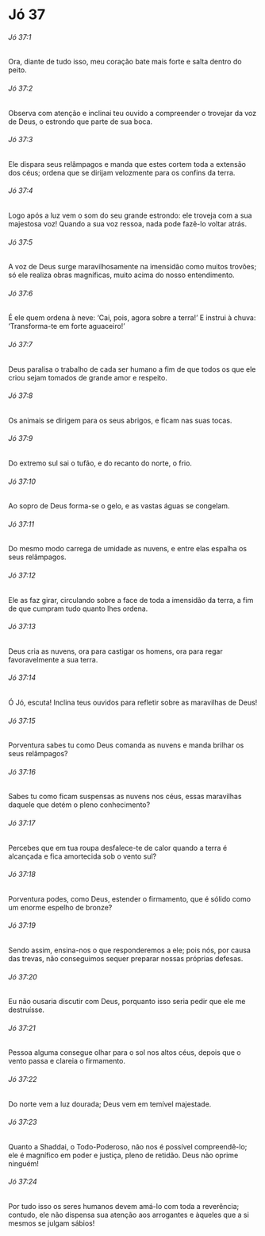 # Jó 37

###### Jó 37:1

Ora, diante de tudo isso, meu coração bate mais forte e salta dentro do peito.

###### Jó 37:2

Observa com atenção e inclinai teu ouvido a compreender o trovejar da voz de Deus, o estrondo que parte de sua boca.

###### Jó 37:3

Ele dispara seus relâmpagos e manda que estes cortem toda a extensão dos céus; ordena que se dirijam velozmente para os confins da terra.

###### Jó 37:4

Logo após a luz vem o som do seu grande estrondo: ele troveja com a sua majestosa voz! Quando a sua voz ressoa, nada pode fazê-lo voltar atrás.

###### Jó 37:5

A voz de Deus surge maravilhosamente na imensidão como muitos trovões; só ele realiza obras magníficas, muito acima do nosso entendimento.

###### Jó 37:6

É ele quem ordena à neve: ‘Cai, pois, agora sobre a terra!’ E instrui à chuva: ‘Transforma-te em forte aguaceiro!’

###### Jó 37:7

Deus paralisa o trabalho de cada ser humano a fim de que todos os que ele criou sejam tomados de grande amor e respeito.

###### Jó 37:8

Os animais se dirigem para os seus abrigos, e ficam nas suas tocas.

###### Jó 37:9

Do extremo sul sai o tufão, e do recanto do norte, o frio.

###### Jó 37:10

Ao sopro de Deus forma-se o gelo, e as vastas águas se congelam.

###### Jó 37:11

Do mesmo modo carrega de umidade as nuvens, e entre elas espalha os seus relâmpagos.

###### Jó 37:12

Ele as faz girar, circulando sobre a face de toda a imensidão da terra, a fim de que cumpram tudo quanto lhes ordena.

###### Jó 37:13

Deus cria as nuvens, ora para castigar os homens, ora para regar favoravelmente a sua terra.

###### Jó 37:14

Ó Jó, escuta! Inclina teus ouvidos para refletir sobre as maravilhas de Deus!

###### Jó 37:15

Porventura sabes tu como Deus comanda as nuvens e manda brilhar os seus relâmpagos?

###### Jó 37:16

Sabes tu como ficam suspensas as nuvens nos céus, essas maravilhas daquele que detém o pleno conhecimento?

###### Jó 37:17

Percebes que em tua roupa desfalece-te de calor quando a terra é alcançada e fica amortecida sob o vento sul?

###### Jó 37:18

Porventura podes, como Deus, estender o firmamento, que é sólido como um enorme espelho de bronze?

###### Jó 37:19

Sendo assim, ensina-nos o que responderemos a ele; pois nós, por causa das trevas, não conseguimos sequer preparar nossas próprias defesas.

###### Jó 37:20

Eu não ousaria discutir com Deus, porquanto isso seria pedir que ele me destruísse.

###### Jó 37:21

Pessoa alguma consegue olhar para o sol nos altos céus, depois que o vento passa e clareia o firmamento.

###### Jó 37:22

Do norte vem a luz dourada; Deus vem em temível majestade.

###### Jó 37:23

Quanto a Shaddai, o Todo-Poderoso, não nos é possível compreendê-lo; ele é magnífico em poder e justiça, pleno de retidão. Deus não oprime ninguém!

###### Jó 37:24

Por tudo isso os seres humanos devem amá-lo com toda a reverência; contudo, ele não dispensa sua atenção aos arrogantes e àqueles que a si mesmos se julgam sábios!

